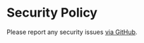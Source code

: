 Security Policy
===============

Please report any security issues [via GitHub](https://github.com/twm/coverage-p/security/advisories/new).
